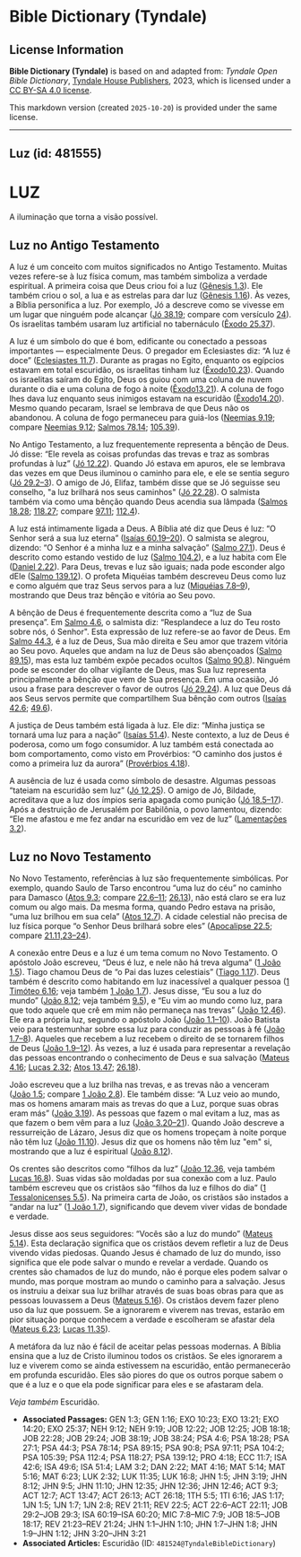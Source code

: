 # Bible Dictionary (Tyndale)

## License Information

**Bible Dictionary (Tyndale)** is based on and adapted from: _Tyndale Open Bible Dictionary_, [Tyndale House Publishers](https://tyndaleopenresources.com/), 2023, which is licensed under a [CC BY-SA 4.0 license](https://creativecommons.org/licenses/by-sa/4.0/legalcode.en).

This markdown version (created `2025-10-20`) is provided under the same license.



--------------------------------

## Luz (id: 481555)

LUZ
===

A iluminação que torna a visão possível.

Luz no Antigo Testamento
------------------------

A luz é um conceito com muitos significados no Antigo Testamento. Muitas vezes refere\-se à luz física comum, mas também simboliza a verdade espiritual. A primeira coisa que Deus criou foi a luz ([Gênesis 1\.3](https://ref.ly/Gen1:3)). Ele também criou o sol, a lua e as estrelas para dar luz ([Gênesis 1\.16](https://ref.ly/Gen1:16)). Às vezes, a Bíblia personifica a luz. Por exemplo, Jó a descreve como se vivesse em um lugar que ninguém pode alcançar ([Jó 38\.19](https://ref.ly/Job38:19); compare com versículo [24](https://ref.ly/Job38:24)). Os israelitas também usaram luz artificial no tabernáculo ([Êxodo 25\.37](https://ref.ly/Exod25:37)).

A luz é um símbolo do que é bom, edificante ou conectado a pessoas importantes — especialmente Deus. O pregador em Eclesiastes diz: “A luz é doce” ([Eclesiastes 11\.7](https://ref.ly/Eccl11:7)). Durante as pragas no Egito, enquanto os egípcios estavam em total escuridão, os israelitas tinham luz ([Êxodo10\.23](https://ref.ly/Exod10:23)). Quando os israelitas saíram do Egito, Deus os guiou com uma coluna de nuvem durante o dia e uma coluna de fogo à noite ([Êxodo13\.21](https://ref.ly/Exod13:21)). A coluna de fogo lhes dava luz enquanto seus inimigos estavam na escuridão ([Êxodo14\.20](https://ref.ly/Exod14:20)). Mesmo quando pecaram, Israel se lembrava de que Deus não os abandonou. A coluna de fogo permaneceu para guiá\-los ([Neemias 9\.19](https://ref.ly/Neh9:19); compare [Neemias 9\.12](https://ref.ly/Neh9:12); [Salmos 78\.14](https://ref.ly/Ps78:14); [105\.39](https://ref.ly/Ps105:39)).

No Antigo Testamento, a luz frequentemente representa a bênção de Deus. Jó disse: “Ele revela as coisas profundas das trevas e traz as sombras profundas à luz” ([Jó 12\.22](https://ref.ly/Job12:22)). Quando Jó estava em apuros, ele se lembrava das vezes em que Deus iluminou o caminho para ele, e ele se sentia seguro ([Jó 29\.2–3](https://ref.ly/Job29:2-Job29:3)). O amigo de Jó, Elifaz, também disse que se Jó seguisse seu conselho, "a luz brilhará nos seus caminhos" ([Jó 22\.28](https://ref.ly/Job22:28)). O salmista também via como uma bênção quando Deus acendia sua lâmpada ([Salmos 18\.28](https://ref.ly/Ps18:28); [118\.27](https://ref.ly/Ps118:27); compare [97\.11](https://ref.ly/Ps97:11); [112\.4](https://ref.ly/Ps112:4)).

A luz está intimamente ligada a Deus. A Bíblia até diz que Deus é luz: “O Senhor será a sua luz eterna” ([Isaías 60\.19–20](https://ref.ly/Isa60:19-Isa60:20)). O salmista se alegrou, dizendo: “O Senhor é a minha luz e a minha salvação” ([Salmo 27\.1](https://ref.ly/Ps27:1)). Deus é descrito como estando vestido de luz ([Salmo 104\.2](https://ref.ly/Ps104:2)), e a luz habita com Ele ([Daniel 2\.22](https://ref.ly/Dan2:22)). Para Deus, trevas e luz são iguais; nada pode esconder algo dEle ([Salmo 139\.12](https://ref.ly/Ps139:12)). O profeta Miquéias também descreveu Deus como luz e como alguém que traz Seus servos para a luz ([Miquéias 7\.8–9](https://ref.ly/Mic7:8-Mic7:9)), mostrando que Deus traz bênção e vitória ao Seu povo.

A bênção de Deus é frequentemente descrita como a “luz de Sua presença”. Em [Salmo 4\.6](https://ref.ly/Ps4:6), o salmista diz: “Resplandece a luz do Teu rosto sobre nós, ó Senhor". Esta expressão de luz refere\-se ao favor de Deus. Em [Salmo 44\.3](https://ref.ly/Ps44:3), é a luz de Deus, Sua mão direita e Seu amor que trazem vitória ao Seu povo. Aqueles que andam na luz de Deus são abençoados ([Salmo 89\.15](https://ref.ly/Ps89:15)), mas esta luz também expõe pecados ocultos ([Salmo 90\.8](https://ref.ly/Ps90:8)). Ninguém pode se esconder do olhar vigilante de Deus, mas Sua luz representa principalmente a bênção que vem de Sua presença. Em uma ocasião, Jó usou a frase para descrever o favor de outros ([Jó 29\.24](https://ref.ly/Job29:24)). A luz que Deus dá aos Seus servos permite que compartilhem Sua bênção com outros ([Isaías 42\.6](https://ref.ly/Isa42:6); [49\.6](https://ref.ly/Isa49:6)).

A justiça de Deus também está ligada à luz. Ele diz: “Minha justiça se tornará uma luz para a nação” ([Isaías 51\.4](https://ref.ly/Isa51:4)). Neste contexto, a luz de Deus é poderosa, como um fogo consumidor. A luz também está conectada ao bom comportamento, como visto em Provérbios: “O caminho dos justos é como a primeira luz da aurora” ([Provérbios 4\.18](https://ref.ly/Prov4:18)).

A ausência de luz é usada como símbolo de desastre. Algumas pessoas “tateiam na escuridão sem luz” ([Jó 12\.25](https://ref.ly/Job12:25)). O amigo de Jó, Bildade, acreditava que a luz dos ímpios seria apagada como punição ([Jó 18\.5–17](https://ref.ly/Job18:5-Job18:17)). Após a destruição de Jerusalém por Babilônia, o povo lamentou, dizendo: “Ele me afastou e me fez andar na escuridão em vez de luz” ([Lamentações 3\.2](https://ref.ly/Lam3:2)).

Luz no Novo Testamento
----------------------

No Novo Testamento, referências à luz são frequentemente simbólicas. Por exemplo, quando Saulo de Tarso encontrou “uma luz do céu” no caminho para Damasco ([Atos 9\.3](https://ref.ly/Acts9:3); compare [22\.6–11](https://ref.ly/Acts22:6-Acts22:11); [26\.13](https://ref.ly/Acts26:13)), não está claro se era luz comum ou algo mais. Da mesma forma, quando Pedro estava na prisão, “uma luz brilhou em sua cela” ([Atos 12\.7](https://ref.ly/Acts12:7)). A cidade celestial não precisa de luz física porque “o Senhor Deus brilhará sobre eles” ([Apocalipse 22\.5](https://ref.ly/Rev22:5); compare [21\.11,23–24](https://ref.ly/Rev21:11)).

A conexão entre Deus e a luz é um tema comum no Novo Testamento. O apóstolo João escreveu, “Deus é luz, e nele não há treva alguma” ([1 João 1\.5](https://ref.ly/1John1:5)). Tiago chamou Deus de “o Pai das luzes celestiais” ([Tiago 1\.17](https://ref.ly/Jas1:17)). Deus também é descrito como habitando em luz inacessível a qualquer pessoa ([1 Timóteo 6\.16](https://ref.ly/1Tim6:16); veja também [1 João 1\.7](https://ref.ly/1John1:7)). Jesus disse, “Eu sou a luz do mundo” ([João 8\.12](https://ref.ly/John8:12); veja também [9\.5](https://ref.ly/John9:5)), e “Eu vim ao mundo como luz, para que todo aquele que crê em mim não permaneça nas trevas” ([João 12\.46](https://ref.ly/John12:46)). Ele era a própria luz, segundo o apóstolo João ([João 1\.1–10](https://ref.ly/John1:1-John1:10)). João Batista veio para testemunhar sobre essa luz para conduzir as pessoas à fé ([João 1\.7–8](https://ref.ly/John1:7-John1:8)). Aqueles que recebem a luz recebem o direito de se tornarem filhos de Deus ([João 1\.9–12](https://ref.ly/John1:9-John1:12)). Às vezes, a luz é usada para representar a revelação das pessoas encontrando o conhecimento de Deus e sua salvação ([Mateus 4\.16](https://ref.ly/Matt4:16); [Lucas 2\.32](https://ref.ly/Luke2:32); [Atos 13\.47](https://ref.ly/Acts13:47); [26\.18](https://ref.ly/Acts26:18)).

João escreveu que a luz brilha nas trevas, e as trevas não a venceram ([João 1\.5](https://ref.ly/John1:5); compare [1 João 2\.8](https://ref.ly/1John2:8)). Ele também disse: “A Luz veio ao mundo, mas os homens amaram mais as trevas do que a Luz, porque suas obras eram más” ([João 3\.19](https://ref.ly/John3:19)). As pessoas que fazem o mal evitam a luz, mas as que fazem o bem vêm para a luz ([João 3\.20–21](https://ref.ly/John3:20-John3:21)). Quando João descreve a ressurreição de Lázaro, Jesus diz que os homens tropeçam à noite porque não têm luz ([João 11\.10](https://ref.ly/John11:10)). Jesus diz que os homens não têm luz "em" si, mostrando que a luz é espiritual ([João 8\.12](https://ref.ly/John8:12)).

Os crentes são descritos como “filhos da luz” ([João 12\.36](https://ref.ly/John12:36), veja também [Lucas 16\.8](https://ref.ly/Luke16:8)). Suas vidas são moldadas por sua conexão com a luz. Paulo também escreveu que os cristãos são “filhos da luz e filhos do dia” ([1 Tessalonicenses 5\.5](https://ref.ly/1Thess5:5)). Na primeira carta de João, os cristãos são instados a “andar na luz” ([1 João 1\.7](https://ref.ly/1John1:7)), significando que devem viver vidas de bondade e verdade.

Jesus disse aos seus seguidores: “Vocês são a luz do mundo” ([Mateus 5\.14](https://ref.ly/Matt5:14)). Esta declaração significa que os cristãos devem refletir a luz de Deus vivendo vidas piedosas. Quando Jesus é chamado de luz do mundo, isso significa que ele pode salvar o mundo e revelar a verdade. Quando os crentes são chamados de luz do mundo, não é porque eles podem salvar o mundo, mas porque mostram ao mundo o caminho para a salvação. Jesus os instruiu a deixar sua luz brilhar através de suas boas obras para que as pessoas louvassem a Deus ([Mateus 5\.16](https://ref.ly/Matt5:14)). Os cristãos devem fazer pleno uso da luz que possuem. Se a ignorarem e viverem nas trevas, estarão em pior situação porque conhecem a verdade e escolheram se afastar dela ([Mateus 6\.23](https://ref.ly/Matt6:23); [Lucas 11\.35](https://ref.ly/Luke11:35)).

A metáfora da luz não é fácil de aceitar pelas pessoas modernas. A Bíblia ensina que a luz de Cristo iluminou todos os cristãos. Se eles ignorarem a luz e viverem como se ainda estivessem na escuridão, então permanecerão em profunda escuridão. Eles são piores do que os outros porque sabem o que é a luz e o que ela pode significar para eles e se afastaram dela.

*Veja também* Escuridão.

* **Associated Passages:** GEN 1:3; GEN 1:16; EXO 10:23; EXO 13:21; EXO 14:20; EXO 25:37; NEH 9:12; NEH 9:19; JOB 12:22; JOB 12:25; JOB 18:18; JOB 22:28; JOB 29:24; JOB 38:19; JOB 38:24; PSA 4:6; PSA 18:28; PSA 27:1; PSA 44:3; PSA 78:14; PSA 89:15; PSA 90:8; PSA 97:11; PSA 104:2; PSA 105:39; PSA 112:4; PSA 118:27; PSA 139:12; PRO 4:18; ECC 11:7; ISA 42:6; ISA 49:6; ISA 51:4; LAM 3:2; DAN 2:22; MAT 4:16; MAT 5:14; MAT 5:16; MAT 6:23; LUK 2:32; LUK 11:35; LUK 16:8; JHN 1:5; JHN 3:19; JHN 8:12; JHN 9:5; JHN 11:10; JHN 12:35; JHN 12:36; JHN 12:46; ACT 9:3; ACT 12:7; ACT 13:47; ACT 26:13; ACT 26:18; 1TH 5:5; 1TI 6:16; JAS 1:17; 1JN 1:5; 1JN 1:7; 1JN 2:8; REV 21:11; REV 22:5; ACT 22:6–ACT 22:11; JOB 29:2–JOB 29:3; ISA 60:19–ISA 60:20; MIC 7:8–MIC 7:9; JOB 18:5–JOB 18:17; REV 21:23–REV 21:24; JHN 1:1–JHN 1:10; JHN 1:7–JHN 1:8; JHN 1:9–JHN 1:12; JHN 3:20–JHN 3:21
* **Associated Articles:** Escuridão (ID: `481524@TyndaleBibleDictionary`)

